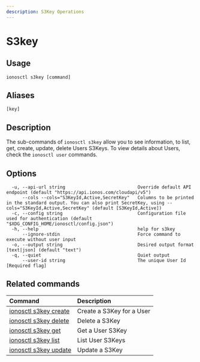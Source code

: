 ```yaml
---
description: S3Key Operations
---
```


# S3key

## Usage

```text
ionosctl s3key [command]
```

## Aliases

```text
[key]
```

## Description

The sub-commands of `ionosctl s3key` allow you to see information, to list, get, create, update, delete Users S3Keys. To view details about Users, check the `ionosctl user` commands.

## Options

```text
  -u, --api-url string                           Override default API endpoint (default "https://api.ionos.com/cloudapi/v5")
      --cols --cols="S3KeyId,Active,SecretKey"   Columns to be printed in the standard output. You can also print SecretKey, using --cols="S3KeyId,Active,SecretKey" (default [S3KeyId,Active])
  -c, --config string                            Configuration file used for authentication (default "$XDG_CONFIG_HOME/ionosctl/config.json")
  -h, --help                                     help for s3key
      --ignore-stdin                             Force command to execute without user input
  -o, --output string                            Desired output format [text|json] (default "text")
  -q, --quiet                                    Quiet output
      --user-id string                           The unique User Id [Required flag]
```

## Related commands

| Command | Description |
| :--- | :--- |
| [ionosctl s3key create](create.md) | Create a S3Key for a User |
| [ionosctl s3key delete](delete.md) | Delete a S3Key |
| [ionosctl s3key get](get.md) | Get a User S3Key |
| [ionosctl s3key list](list.md) | List User S3Keys |
| [ionosctl s3key update](update.md) | Update a S3Key |

